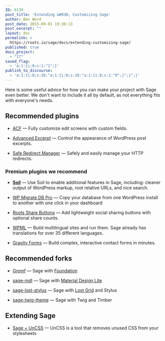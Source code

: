 ```yaml
---
ID: 6139
post_title: 'Extending &#038; Customizing Sage'
author: Ben Word
post_date: 2015-09-01 19:30:13
post_excerpt: ""
layout: doc
permalink: >
  https://roots.io/sage/docs/extending-customizing-sage/
published: true
docs_project:
  - "17"
saved_flag:
  - 'a:1:{i:0;s:1:"1";}'
publish_to_discourse:
  - 'a:1:{i:0;s:36:"a:1:{i:0;s:18:"a:1:{i:0;s:1:"0";}";}";}'
---
```

<p class="lead">Here is some useful advice for how you can make your project with Sage even better. We don't want to include it all by default, as not everything fits with everyone's needs.</p>

## Recommended plugins

<ul>
<li><p><a href="http://www.advancedcustomfields.com/">ACF</a> &mdash; Fully customize edit screens with custom fields.</p></li>
<li><p><a href="https://wordpress.org/plugins/advanced-excerpt/">Advanced Excerpt</a> &mdash; Control the appearance of WordPress post excerpts.</p></li>
<li><p><a href="https://wordpress.org/plugins/safe-redirect-manager/">Safe Redirect Manager</a> &mdash; Safely and easily manage your HTTP redirects.</p></li>
</ul>

### Premium plugins we recommend

<ul>
<li><p><a href="/plugins/soil/"><b>Soil</b></a> &mdash; Use Soil to enable additional features in Sage, including: cleaner output of WordPress markup, root relative URLs, and nice search.</p></li>
<li><p><a href="https://roots.io/r/wpmigratedbpro">WP Migrate DB Pro</a> &mdash; Copy your database from one WordPress install to another with one click in your dashboard</p></li>
<li><p><a href="/plugins/roots-share-buttons/">Roots Share Buttons</a> &mdash; Add lightweight social sharing buttons with optional share counts.</p></li>
<li><p><a href="https://roots.io/r/wpml">WPML</a> &mdash; Build multilingual sites and run them. Sage already has translations for over 35 different languages.</p></li>
<li><p><a href="https://roots.io/r/gravityforms">Gravity Forms</a> &mdash; Build complex, interactive contact forms in minutes.</p></li>
</ul>

## Recommended forks

<ul>
<li><p><a href="https://github.com/schikulski/gromf">Gromf</a> &mdash; Sage with <a href="http://foundation.zurb.com/">Foundation</a></p></li>
<li><p><a href="https://github.com/peiche/sage-mdl">sage-mdl</a> &mdash; Sage with <a href="http://www.getmdl.io/">Material Design Lite</a></p></li>
<li><p><a href="https://github.com/oompt/sage-lost-stylus">sage-lost-stylus</a> &mdash; Sage with <a href="https://github.com/corysimmons/lost">Lost Grid</a> and Stylus</p></li>
<li><p><a href="https://github.com/studiorabota/sage-twig-theme">sage-twig-theme</a> &mdash; Sage with Twig and Timber</p></li>
</ul>

## Extending Sage

* [Sage + UnCSS](https://discourse.roots.io/t/sage-uncss/5015) &mdash; UnCSS is a tool that removes unused CSS from your stylesheets